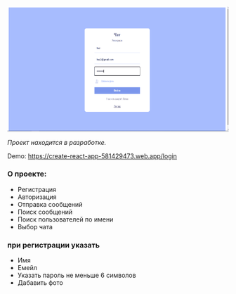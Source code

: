 
![image](https://github.com/Khadziev/Chat/blob/main/Gifius.gif)

_Проект находится в разработке._

Demo: https://create-react-app-581429473.web.app/login

### О проекте:

- Регистрация
- Авторизация
- Отправка сообщений
- Поиск сообщений
- Поиск пользователей по имени
- Выбор чата



### при регистрации указать

- Имя
- Емейл
- Указать пароль не меньше 6 символов
- Дабавить фото